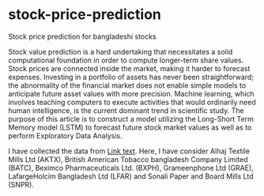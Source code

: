 # stock-price-prediction
Stock price prediction for bangladeshi stocks


Stock value prediction is a hard undertaking that necessitates a solid computational foundation in order to compute longer-term share values. Stock prices are connected inside the market, making it harder to forecast expenses. Investing in a portfolio of assets has never been straightforward; the abnormality of the financial market does not enable simple models to anticipate future asset values with more precision. Machine learning, which involves teaching computers to execute activities that would ordinarily need human intelligence, is the current dominant trend in scientific
study. The purpose of this article is to construct a model utilizing the Long-Short Term Memory model (LSTM) to forecast future stock market values as well as to perform Exploratory Data Analysis.

I have collected the data from [Link text](https://www.investing.com). Here, I have consider Alhaj Textile Mills Ltd (AKTX), British American Tobacco bangladesh Company Limited (BATC), Beximco Pharmaceuticals Ltd. (BXPH), Grameenphone Ltd (GRAE), LafargeHolcim Bangladesh Ltd (LFAR) and Sonali Paper and Board Mills Ltd (SNPR).



